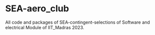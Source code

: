 # SEA-aero_club
All code and packages of SEA-contingent-selections of Software and electrical Module of IIT_Madras 2023.
